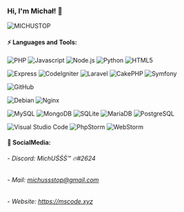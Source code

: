 ### Hi, I'm Michał! 👋
<img src="https://komarev.com/ghpvc/?username=michustop" alt="MICHUSTOP" />

#### ⚡ Languages and Tools:
![PHP](https://img.shields.io/badge/-PHP-black?style=flat&logo=PHP)
![Javascript](https://img.shields.io/badge/-Javascript-black?style=flat&logo=javascript)
![Node.js](https://img.shields.io/badge/-Node.js-black?style=flat&logo=Node.js)
![Python](https://img.shields.io/badge/-Python-black?style=flat&logo=Python)
![HTML5](https://img.shields.io/badge/-HTML5-black?style=flat&logo=html5)

![Express](https://img.shields.io/badge/-express.js-black?style=flat&logo=express)
![CodeIgniter](https://img.shields.io/badge/-codeigniter-black?style=flat&logo=codeigniter)
![Laravel](https://img.shields.io/badge/-laravel-black?style=flat&logo=laravel)
![CakePHP](https://img.shields.io/badge/-cakephp-black?style=flat&logo=cakephp)
![Symfony](https://img.shields.io/badge/-symfony-black?style=flat&logo=symfony)

![GitHub](https://img.shields.io/badge/-GitHub-black?style=flat&logo=github)

![Debian](https://img.shields.io/badge/-Debian-black?style=flat&logo=debian)
![Nginx](https://img.shields.io/badge/-Nginx-black?style=flat&logo=nginx)

![MySQL](https://img.shields.io/badge/-MySQL-black?style=flat&logo=MySQL)
![MongoDB](https://img.shields.io/badge/-MONGODB-black?style=flat&logo=MONGODB)
![SQLite](https://img.shields.io/badge/-SQLite-black?style=flat&logo=SQLite)
![MariaDB](https://img.shields.io/badge/-MariaDB-black?style=flat&logo=MariaDB)
![PostgreSQL](https://img.shields.io/badge/-PostgreSQL-black?style=flat&logo=PostgreSQL)

![Visual Studio Code](https://img.shields.io/badge/-Visual%20Studio%20Code-black?style=flat&logo=Visual%20Studio%20Code)
![PhpStorm](https://img.shields.io/badge/-PhpStorm-black?style=flat&logo=PhpStorm)
![WebStorm](https://img.shields.io/badge/-WebStorm-black?style=flat&logo=WebStorm)

<!--
#### 🔭 Some projects:
###### - [bud-expert.net.pl](https://bud-expert.net.pl) (Codeigniter + PHP)
###### - [optimaprojekt.pl](https://optimaprojekt.pl) (Codeigniter + PHP)
###### - [tubisz.pl](https://tubisz.pl) (HTML + CSS + PHP)
###### - [proarti.com.pl](https://proarti.com.pl) (HTML + PHP)
###### - [gumispeak.pl](https://gumispeak.pl) (Codeigniter + PHP + MONGODB)
###### - [tsup.pl](https://tsup.pl) (Codeigniter + PHP + MONGODB + AJAX)
###### - [luxbuspoznan.pl](https://luxbuspoznan.pl/) (Codeigniter + PHP + AJAX)
###### - [wietnet.eu](https://wietnet.eu/) (Codeigniter + PHP + AJAX)
###### - [mscode.xyz](https://mscode.xyz/) (Codeigniter4 + HTML + CSS)
-->

#### 💬 SocialMedia:
###### - Discord: MichUŚŚŚ™ 🔥#2624
###### - Mail: michussstop@gmail.com
###### - Website: https://mscode.xyz





<!--
**MichusTOP/michustop** is a ✨ _special_ ✨ repository because its `README.md` (this file) appears on your GitHub profile.

Here are some ideas to get you started:

- 🔭 I’m currently working on ...
- 🌱 I’m currently learning ...
- 👯 I’m looking to collaborate on ...
- 🤔 I’m looking for help with ...
- 💬 Ask me about ...
- 📫 How to reach me: ...
- 😄 Pronouns: ...
- ⚡ Fun fact: ...
-->
